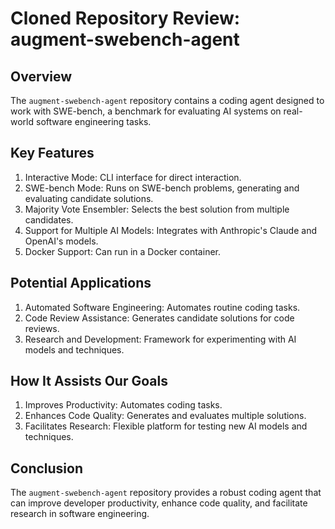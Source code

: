# Cloned Repository Review: augment-swebench-agent

## Overview
The `augment-swebench-agent` repository contains a coding agent designed to work with SWE-bench, a benchmark for evaluating AI systems on real-world software engineering tasks.

## Key Features
1. Interactive Mode: CLI interface for direct interaction.
2. SWE-bench Mode: Runs on SWE-bench problems, generating and evaluating candidate solutions.
3. Majority Vote Ensembler: Selects the best solution from multiple candidates.
4. Support for Multiple AI Models: Integrates with Anthropic's Claude and OpenAI's models.
5. Docker Support: Can run in a Docker container.

## Potential Applications
1. Automated Software Engineering: Automates routine coding tasks.
2. Code Review Assistance: Generates candidate solutions for code reviews.
3. Research and Development: Framework for experimenting with AI models and techniques.

## How It Assists Our Goals
1. Improves Productivity: Automates coding tasks.
2. Enhances Code Quality: Generates and evaluates multiple solutions.
3. Facilitates Research: Flexible platform for testing new AI models and techniques.

## Conclusion
The `augment-swebench-agent` repository provides a robust coding agent that can improve developer productivity, enhance code quality, and facilitate research in software engineering.
